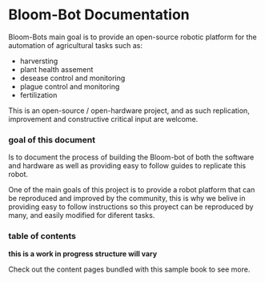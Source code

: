 #  Bloom-Bot Documentation
Bloom-Bots main goal is to provide an open-source robotic platform for the automation of agricultural tasks
such as:  
-   harversting
-   plant health assement
-   desease control and monitoring
-   plague control and monitoring
-   fertilization

This is an open-source / open-hardware project, and as such replication, improvement and constructive critical input are welcome. 

### goal of this document
Is to  document the process of building the Bloom-bot of both the software and hardware as well as providing easy to follow guides to replicate this robot.

One of the main goals of this project is to provide a robot platform that can be reproduced and improved by the community, this is why we belive in providing easy to follow instructions so this proyect can be reproduced by many, and easily modified for diferent tasks.


### table of contents

**this is a work in progress structure will vary**

Check out the content pages bundled with this sample book to see more.

```{tableofcontents}
```
